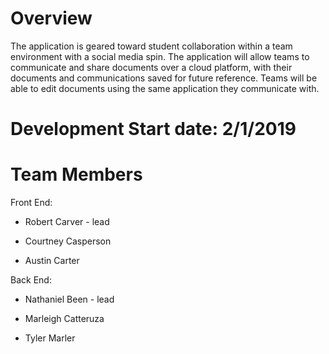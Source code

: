 # Overview
The application is geared toward student collaboration within a team environment with a social media spin. The application will allow teams to communicate and share documents over a cloud platform, with their documents and communications saved for future reference. Teams will be able to edit documents using the same application they communicate with.  


# Development Start date: 2/1/2019

# Team Members
Front End:

- Robert Carver - lead

- Courtney Casperson

- Austin Carter
  
Back End: 

- Nathaniel Been - lead

- Marleigh Catteruza

- Tyler Marler

